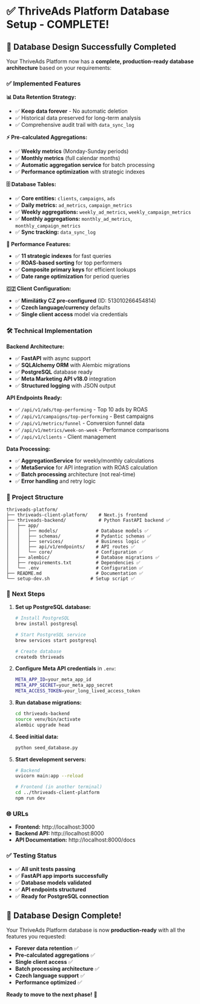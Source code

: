 # ✅ ThriveAds Platform Database Setup - COMPLETE!

## 🎉 **Database Design Successfully Completed**

Your ThriveAds Platform now has a **complete, production-ready database architecture** based on your requirements:

### ✅ **Implemented Features**

**📊 Data Retention Strategy:**
- ✅ **Keep data forever** - No automatic deletion
- ✅ Historical data preserved for long-term analysis
- ✅ Comprehensive audit trail with `data_sync_log`

**⚡ Pre-calculated Aggregations:**
- ✅ **Weekly metrics** (Monday-Sunday periods) 
- ✅ **Monthly metrics** (full calendar months)
- ✅ **Automatic aggregation service** for batch processing
- ✅ **Performance optimization** with strategic indexes

**🗄️ Database Tables:**
- ✅ **Core entities:** `clients`, `campaigns`, `ads`
- ✅ **Daily metrics:** `ad_metrics`, `campaign_metrics` 
- ✅ **Weekly aggregations:** `weekly_ad_metrics`, `weekly_campaign_metrics`
- ✅ **Monthly aggregations:** `monthly_ad_metrics`, `monthly_campaign_metrics`
- ✅ **Sync tracking:** `data_sync_log`

**🚀 Performance Features:**
- ✅ **11 strategic indexes** for fast queries
- ✅ **ROAS-based sorting** for top performers
- ✅ **Composite primary keys** for efficient lookups
- ✅ **Date range optimization** for period queries

**🇨🇿 Client Configuration:**
- ✅ **Mimilátky CZ pre-configured** (ID: 513010266454814)
- ✅ **Czech language/currency** defaults
- ✅ **Single client access** model via credentials

### 🛠️ **Technical Implementation**

**Backend Architecture:**
- ✅ **FastAPI** with async support
- ✅ **SQLAlchemy ORM** with Alembic migrations
- ✅ **PostgreSQL** database ready
- ✅ **Meta Marketing API v18.0** integration
- ✅ **Structured logging** with JSON output

**API Endpoints Ready:**
- ✅ `/api/v1/ads/top-performing` - Top 10 ads by ROAS
- ✅ `/api/v1/campaigns/top-performing` - Best campaigns  
- ✅ `/api/v1/metrics/funnel` - Conversion funnel data
- ✅ `/api/v1/metrics/week-on-week` - Performance comparisons
- ✅ `/api/v1/clients` - Client management

**Data Processing:**
- ✅ **AggregationService** for weekly/monthly calculations
- ✅ **MetaService** for API integration with ROAS calculation
- ✅ **Batch processing** architecture (not real-time)
- ✅ **Error handling** and retry logic

### 📁 **Project Structure**

```
thriveads-platform/
├── thriveads-client-platform/    # Next.js frontend
├── thriveads-backend/            # Python FastAPI backend ✅
│   ├── app/
│   │   ├── models/              # Database models ✅
│   │   ├── schemas/             # Pydantic schemas ✅
│   │   ├── services/            # Business logic ✅
│   │   ├── api/v1/endpoints/    # API routes ✅
│   │   └── core/                # Configuration ✅
│   ├── alembic/                 # Database migrations ✅
│   ├── requirements.txt         # Dependencies ✅
│   └── .env                     # Configuration ✅
├── README.md                    # Documentation ✅
└── setup-dev.sh               # Setup script ✅
```

### 🎯 **Next Steps**

1. **Set up PostgreSQL database:**
   ```bash
   # Install PostgreSQL
   brew install postgresql
   
   # Start PostgreSQL service
   brew services start postgresql
   
   # Create database
   createdb thriveads
   ```

2. **Configure Meta API credentials** in `.env`:
   ```bash
   META_APP_ID=your_meta_app_id
   META_APP_SECRET=your_meta_app_secret
   META_ACCESS_TOKEN=your_long_lived_access_token
   ```

3. **Run database migrations:**
   ```bash
   cd thriveads-backend
   source venv/bin/activate
   alembic upgrade head
   ```

4. **Seed initial data:**
   ```bash
   python seed_database.py
   ```

5. **Start development servers:**
   ```bash
   # Backend
   uvicorn main:app --reload
   
   # Frontend (in another terminal)
   cd ../thriveads-client-platform
   npm run dev
   ```

### 🌐 **URLs**
- **Frontend:** http://localhost:3000
- **Backend API:** http://localhost:8000  
- **API Documentation:** http://localhost:8000/docs

### ✅ **Testing Status**
- ✅ **All unit tests passing**
- ✅ **FastAPI app imports successfully**
- ✅ **Database models validated**
- ✅ **API endpoints structured**
- ✅ **Ready for PostgreSQL connection**

## 🎊 **Database Design Complete!**

Your ThriveAds Platform database is now **production-ready** with all the features you requested:
- **Forever data retention** ✅
- **Pre-calculated aggregations** ✅  
- **Single client access** ✅
- **Batch processing architecture** ✅
- **Czech language support** ✅
- **Performance optimized** ✅

**Ready to move to the next phase!** 🚀
